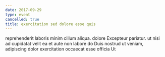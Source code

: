 ```yaml
---
date: 2017-09-29
type: event
cancelled: true
title: exercitation sed dolore esse quis
---
```

reprehenderit laboris minim cillum aliqua. dolore Excepteur pariatur. ut nisi ad cupidatat velit ea et aute non labore do Duis nostrud ut veniam, adipiscing dolor exercitation occaecat esse officia Ut